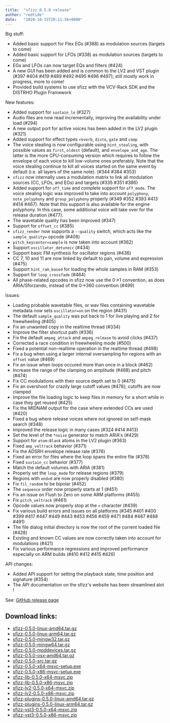 ```yaml
---
title:  "sfizz 0.5.0 release"
author: "redtide"
date:   "2020-10-15T20:11:56+0000"
---
```

Big stuff:

- Added basic support for Flex EGs (#388) as modulation sources (targets to come)
- Added basic support for LFOs (#338)  as modulation sources (targets to come)
- EGs and LFOs can now target EQs and filters (#424)
- A new GUI has been added and is common to the LV2 and VST plugin (#397 #404 #419 #489 #492 #495 #496 #497); still mostly work in progress, more to come!
- Provided build systems to use sfizz with the VCV-Rack SDK and the DISTRHO Plugin Framework

New features:

- Added support for `sustain_lo` (#327)
- Audio files are now read incrementally, improving the availability under load (#294)
- A new output port for active voices has been added in the LV2 plugin (#321)
- Added support for effect types `reverb`, `disto`, `gate` and `comp`
- The voice stealing is now configurable using `hint_stealing`, with possible values as `first`, `oldest` (default), and `envelope_and_age`. The latter is the more CPU-consuming version which requires to follow the envelope of each voice to kill low-volume ones preferably. Note that the voice stealing continue to kill all voices started on the same event by default (i.e. all layers of the same note). (#344 #384 #353)
- `sfizz` now internally uses a modulation matrix to link all modulation sources (CC, LFOs, and EGs) and targets (#335 #351 #386)
- Added support for `off_time` and complete support for `off_mode`. The voice stealing logic was improved to take into account `polyphony`, `note_polyphony` and `group_polyphony` properly (#349 #352 #393 #413 #414 #467). Note that this support is also available for the engine polyphony. In this case, some additional voice will take over for the release duration (#477).
- The wavetable quality has been improved (#347)
- Support for `offset_cc` (#385)
- `sfizz_render` now supports a `--quality` switch, which acts like the `sample_quality=` opcode (#408)
- `pitch_keycenter=sample` is now taken into account (#362)
- Support `oscillator_detunecc` (#434)
- Support basic FM synthesis for oscillator regions (#436)
- CC 7, 10 and 11 are now linked by default to pan, volume and expression (#475)
- Support `hint_ram_based` for loading the whole samples in RAM (#353)
- Support for `loop_crossfade` (#464)
- All phase-related opcodes in sfizz now use the 0->1 convention, as does ARIA/Sforzando, instead of the 0->360 convention (#499)

Issues:

- Loading probable wavetable files, or wav files containing wavetable metadata now sets `oscillator=on` on the region (#431)
- The default `sample_quality` was put back to 1 for live playing and 2 for freewheeling (#405)
- Fix an unwanted copy in the realtime thread (#334)
- Improve the filter shortcut path (#336)
- Fix the default `ampeg_attack` and `ampeg_release` to avoid clicks (#437)
- Corrected a race condition in freewheeling mode (#500)
- Fixed a potential non-realtime operation in the realtime thread (#498)
- Fix a bug when using a larger internal oversampling for regions with an `offset` value (#469)
- Fix an issue when loops occured more than once in a block (#462)
- Increase the range of the clamping on amplitude (#468) and pitch (#474)
- Fix CC modulations with their source depth set to 0 (#475)
- Fix an overshoot for crazily large cutoff values (#478); cutoffs are now clamped
- Improve the file loading logic to keep files in memory for a short while in case they get reused (#425)
- Fix the MIDNAM output for the case where extended CCs are used (#420)
- Fixed a bug where release voices where not ignored on self-mask search (#348)
- Improved the release logic in many cases (#324 #414 #413)
- Set the level of the `*noise` generator to match ARIA's (#429)
- Support for `atom:Blank` atoms in the LV2 plugin (#363)
- Fixed `amp_veltrack` behavior (#371)
- Fix the ADSRH envelope release rate (#376)
- Fixed an error for files where the loop spans the entire file (#378)
- Fixed `sustain_cc` behavior (#377)
- Match the default volumes with ARIA (#381)
- Properly set the `loop_mode` for release regions (#379)
- Regions with `end=0` are now properly disabled (#380)
- Fix `fil_random` to be bipolar (#452)
- The `sequence` order now properly starts at 1 (#451)
- Fix an issue on Flush to Zero on some ARM platforms (#455)
- Fix `pitch_veltrack` (#461)
- Opcode values now properly stop at the `<` character (#439)
- Fix various build errors and issues on all platforms (#345 #401 #400 #399 #417 #447 #449 #443 #453 #456 #459 #471 #484 #487 #488 #491)
- The file dialog initial directory is now the root of the current loaded file (#428)
- Existing and known CC values are now correctly taken into account for modulations (#421)
- Fix various performance regressions and improved performance especially on ARM builds (#410 #412 #415 #426)

API changes:

- Added API support for setting the playback state, time position and signature (#354)
- The API documentation on the sfizz's website has been streamlined alot !

See: [GitHub release page](https://github.com/sfztools/sfizz/releases/tag/0.5.0)

## Download links:

- [sfizz-0.5.0-linux-amd64.tar.gz](https://github.com/sfztools/sfizz/releases/download/0.5.0/sfizz-0.5.0-linux-amd64.tar.gz)
- [sfizz-0.5.0-linux-arm64.tar.gz](https://github.com/sfztools/sfizz/releases/download/0.5.0/sfizz-0.5.0-linux-arm64.tar.gz)
- [sfizz-0.5.0-mingw32.tar.gz](https://github.com/sfztools/sfizz/releases/download/0.5.0/sfizz-0.5.0-mingw32.tar.gz)
- [sfizz-0.5.0-mingw64.tar.gz](https://github.com/sfztools/sfizz/releases/download/0.5.0/sfizz-0.5.0-mingw64.tar.gz)
- [sfizz-0.5.0-moddevices.tar.gz](https://github.com/sfztools/sfizz/releases/download/0.5.0/sfizz-0.5.0-moddevices.tar.gz)
- [sfizz-0.5.0-osx-amd64.tar.gz](https://github.com/sfztools/sfizz/releases/download/0.5.0/sfizz-0.5.0-osx-amd64.tar.gz)
- [sfizz-0.5.0-src.tar.gz](https://github.com/sfztools/sfizz/releases/download/0.5.0/sfizz-0.5.0-src.tar.gz)
- [sfizz-0.5.0-x64-msvc-setup.exe](https://github.com/sfztools/sfizz/releases/download/0.5.0/sfizz-0.5.0-x64-msvc-setup.exe)
- [sfizz-0.5.0-x86-msvc-setup.exe](https://github.com/sfztools/sfizz/releases/download/0.5.0/sfizz-0.5.0-x86-msvc-setup.exe)
- [sfizz-lib-0.5.0-x64-msvc.zip](https://github.com/sfztools/sfizz/releases/download/0.5.0/sfizz-lib-0.5.0-x64-msvc.zip)
- [sfizz-lib-0.5.0-x86-msvc.zip](https://github.com/sfztools/sfizz/releases/download/0.5.0/sfizz-lib-0.5.0-x86-msvc.zip)
- [sfizz-lv2-0.5.0-x64-msvc.zip](https://github.com/sfztools/sfizz/releases/download/0.5.0/sfizz-lv2-0.5.0-x64-msvc.zip)
- [sfizz-lv2-0.5.0-x86-msvc.zip](https://github.com/sfztools/sfizz/releases/download/0.5.0/sfizz-lv2-0.5.0-x86-msvc.zip)
- [sfizz-plugins-0.5.0-linux-amd64.tar.gz](https://github.com/sfztools/sfizz/releases/download/0.5.0/sfizz-plugins-0.5.0-linux-amd64.tar.gz)
- [sfizz-plugins-0.5.0-linux-arm64.tar.gz](https://github.com/sfztools/sfizz/releases/download/0.5.0/sfizz-plugins-0.5.0-linux-arm64.tar.gz)
- [sfizz-vst3-0.5.0-x64-msvc.zip](https://github.com/sfztools/sfizz/releases/download/0.5.0/sfizz-vst3-0.5.0-x64-msvc.zip)
- [sfizz-vst3-0.5.0-x86-msvc.zip](https://github.com/sfztools/sfizz/releases/download/0.5.0/sfizz-vst3-0.5.0-x86-msvc.zip)
